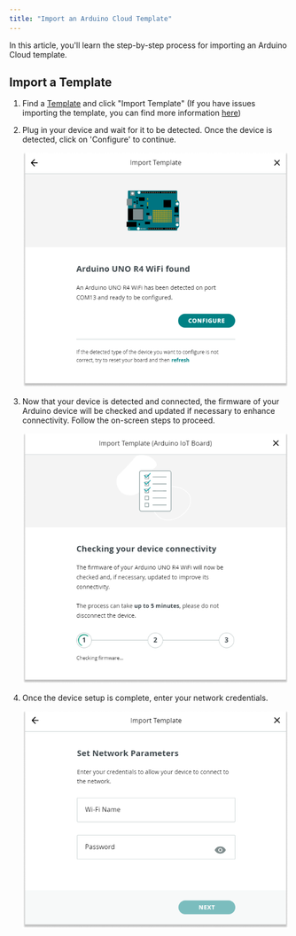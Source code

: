 ```yaml
---
title: "Import an Arduino Cloud Template"
---
```


In this article, you'll learn the step-by-step process for importing an Arduino Cloud template.

## Import a Template

1. Find a [Template](https://app.arduino.cc/templates) and click "Import Template" (If you have issues importing the template, you can find more information [here](https://support.arduino.cc/hc/en-us/articles/4408887422994-If-you-can-t-import-a-template-in-Arduino-Cloud))

1. Plug in your device and wait for it to be detected. Once the device is detected, click on 'Configure' to continue.

    ![Dialog box displaying that the device was found](img/Device_found.png)

1. Now that your device is detected and connected, the firmware of your Arduino device will be checked and updated if necessary to enhance connectivity. Follow the on-screen steps to proceed.

    ![Dialog box displaying firmware updates](img/Checking_device_connectivity.png)

1. Once the device setup is complete, enter your network credentials.

    ![Dialog box for entering network credentials](img/Set_network_parameters.png)
